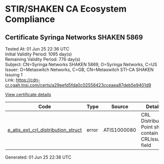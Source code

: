 # STIR/SHAKEN CA Ecosystem Compliance

## Certificate Syringa Networks SHAKEN 5869

Tested At: 01 Jun 25 22:36 UTC\
Initial Validity Period: 1095 day(s)\
Remaining Validity Period: 776 day(s)\
Subject: CN=Syringa Networks SHAKEN 5869, O=Syringa Networks, C=US\
Issuer: O=Metaswitch Networks, C=GB, CN=Metaswitch STI-CA SHAKEN Issuing 1\
Link: https://cdn-cr.cgah.tnsi.com/certs/a29eefd5fda0c02556423cceaea87deb5e9401d9

[View certificate details](https://x509.io/?cert=MIICgTCCAiegAwIBAgIQS6VQGrVjD44603SWOpldgzAKBggqhkjOPQQDAjBYMSswKQYDVQQDDCJNZXRhc3dpdGNoIFNUSS1DQSBTSEFLRU4gSXNzdWluZyAxMQswCQYDVQQGEwJHQjEcMBoGA1UECgwTTWV0YXN3aXRjaCBOZXR3b3JrczAeFw0yNDA3MTcxNDA4MzRaFw0yNzA3MTcxNDA4MzRaME8xCzAJBgNVBAYTAlVTMRkwFwYDVQQKDBBTeXJpbmdhIE5ldHdvcmtzMSUwIwYDVQQDDBxTeXJpbmdhIE5ldHdvcmtzIFNIQUtFTiA1ODY5MFkwEwYHKoZIzj0CAQYIKoZIzj0DAQcDQgAE8ByyF8ejYChoWVPHTFlSsjhUYIAsF5Xeh%2BIAGspIRiE8MmSKpMGlhuRmLBUuKgr0OB3p9xo5NrYb%2FOT5ltV%2F8aOB2zCB2DAMBgNVHRMBAf8EAjAAMA4GA1UdDwEB%2FwQEAwIHgDAWBggrBgEFBQcBGgQKMAigBhYENTg2OTBHBgNVHR8EQDA%2BMDygOqA4hjZodHRwczovL2F1dGhlbnRpY2F0ZS1hcGkuaWNvbmVjdGl2LmNvbS9kb3dubG9hZC92MS9jcmwwFwYDVR0gBBAwDjAMBgpghkgBhv8JAQEEMB0GA1UdDgQWBBTIj05TGAjeaQZpZL%2BQAYorDxZoTDAfBgNVHSMEGDAWgBTNHqcAEBDaMh1pGjnV0kYLLDyH1jAKBggqhkjOPQQDAgNIADBFAiEAnpoi908fRfnsiV%2FiaRgT6Q5v8CjV1AufScRUxQBi20ACIGCcwELr7Qh1H0b6GxzoGoVNIa0lkOVAIxwZfZrzXZtX)

| Code | Type | Source | Details |
|------|------|--------|---------|
| [e_atis_ext_crl_distribution_struct](../../ISSUES/e_atis_ext_crl_distribution_struct/README.md) | error | ATIS1000080 | CRL Distribution Point shall contain a CRLIssuer field |


Generated: 01 Jun 25 22:38 UTC